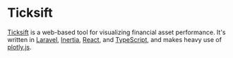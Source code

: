 # Ticksift

[Ticksift](https://ticksift.com) is a web-based tool for visualizing financial asset performance. It's written in [Laravel](https://laravel.com/), [Inertia](https://inertiajs.com/), [React](https://reactjs.org/), and [TypeScript](https://www.typescriptlang.org/), and makes heavy use of [plotly.js](https://github.com/plotly/plotly.js/).
